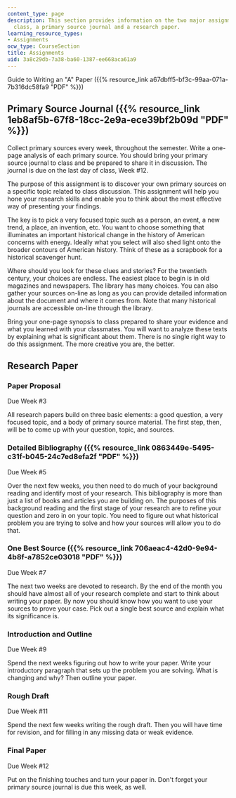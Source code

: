 ```yaml
---
content_type: page
description: This section provides information on the two major assignments in the
  class, a primary source journal and a research paper.
learning_resource_types:
- Assignments
ocw_type: CourseSection
title: Assignments
uid: 3a8c29db-7a38-ba60-1387-ee668aca61a9
---
```


Guide to Writing an "A" Paper ({{% resource_link a67dbff5-bf3c-99aa-071a-7b316dc58fa9 "PDF" %}})

Primary Source Journal ({{% resource_link 1eb8af5b-67f8-18cc-2e9a-ece39bf2b09d "PDF" %}})
-------------------------------------------------------------------------------

Collect primary sources every week, throughout the semester. Write a one-page analysis of each primary source. You should bring your primary source journal to class and be prepared to share it in discussion. The journal is due on the last day of class, Week #12.

The purpose of this assignment is to discover your own primary sources on a specific topic related to class discussion. This assignment will help you hone your research skills and enable you to think about the most effective way of presenting your findings.

The key is to pick a very focused topic such as a person, an event, a new trend, a place, an invention, etc. You want to choose something that illuminates an important historical change in the history of American concerns with energy. Ideally what you select will also shed light onto the broader contours of American history. Think of these as a scrapbook for a historical scavenger hunt.

Where should you look for these clues and stories? For the twentieth century, your choices are endless. The easiest place to begin is in old magazines and newspapers. The library has many choices. You can also gather your sources on-line as long as you can provide detailed information about the document and where it comes from. Note that many historical journals are accessible on-line through the library.

Bring your one-page synopsis to class prepared to share your evidence and what you learned with your classmates. You will want to analyze these texts by explaining what is significant about them. There is no single right way to do this assignment. The more creative you are, the better.

Research Paper
--------------

### Paper Proposal

Due Week #3

All research papers build on three basic elements: a good question, a very focused topic, and a body of primary source material. The first step, then, will be to come up with your question, topic, and sources.

### Detailed Bibliography ({{% resource_link 0863449e-5495-c31f-b045-24c7ed8efa2f "PDF" %}})

Due Week #5

Over the next few weeks, you then need to do much of your background reading and identify most of your research. This bibliography is more than just a list of books and articles you are building on. The purposes of this background reading and the first stage of your research are to refine your question and zero in on your topic. You need to figure out what historical problem you are trying to solve and how your sources will allow you to do that.

### One Best Source ({{% resource_link 706aeac4-42d0-9e94-4b8f-a7852ce03018 "PDF" %}})

Due Week #7

The next two weeks are devoted to research. By the end of the month you should have almost all of your research complete and start to think about writing your paper. By now you should know how you want to use your sources to prove your case. Pick out a single best source and explain what its significance is.

### Introduction and Outline

Due Week #9

Spend the next weeks figuring out how to write your paper. Write your introductory paragraph that sets up the problem you are solving. What is changing and why? Then outline your paper.

### Rough Draft

Due Week #11

Spend the next few weeks writing the rough draft. Then you will have time for revision, and for filling in any missing data or weak evidence.

### Final Paper

Due Week #12

Put on the finishing touches and turn your paper in. Don't forget your primary source journal is due this week, as well.